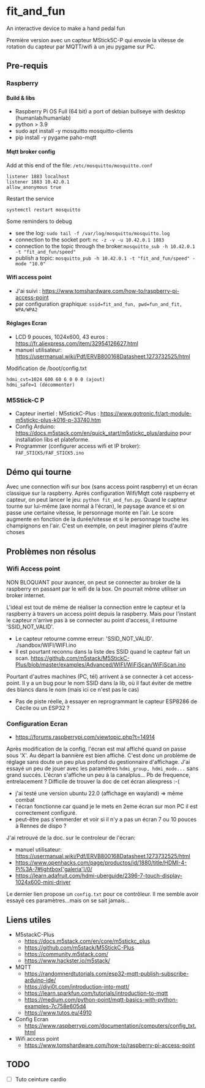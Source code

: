 # fit_and_fun

An interactive device to make a hand pedal fun

Première version avec un capteur MStick5C-P qui envoie la vitesse de rotation du capteur par MQTT/wifi à un jeu pygame
sur PC.

## Pre-requis

### Raspberry

#### Build & libs

* Raspberry Pi OS Full (64 bit) a port of debian bullseye with desktop (humanlab/humanlab)
* python > 3.9
* sudo apt install -y mosquitto  mosquitto-clients
* pip install -y pygame paho-mqtt

#### Mqtt broker config

Add at this end of the file: `/etc/mosquitto/mosquitto.conf`
```
listener 1883 localhost 
listener 1883 10.42.0.1
allow_anonymous true
```

Restart the service
```
systemctl restart mosquitto
```

Some reminders to debug

* see the log: `sudo tail -f /var/log/mosquitto/mosquitto.log`
* connection to the socket port: `nc -z -v -u 10.42.0.1 1883`
* connection to the topic through the broker:`mosquitto_sub -h 10.42.0.1 -t "fit_and_fun/speed"`
* publish a topic: `mosquitto_pub -h 10.42.0.1 -t "fit_and_fun/speed" -mode "10.0"`

#### Wifi access point

* J'ai suivi : https://www.tomshardware.com/how-to/raspberry-pi-access-point
* par configuration graphique: `ssid=fit_and_fun, pwd=fun_and_fit, WPA/WPA2`

#### Réglages Ecran

* LCD 9 pouces, 1024x600, 43 euros : https://fr.aliexpress.com/item/32954126627.html
* manuel utilisateur: https://usermanual.wiki/Pdf/ERVB800168Datasheet.1273732525/html

Modification de /boot/config.txt
```
hdmi_cvt=1024 600 60 6 0 0 0 (ajout)
hdmi_safe=1 (décommenter)
```

### M5Stick-C P

* Capteur inertiel : M5stickC-Plus : https://www.gotronic.fr/art-module-m5stickc-plus-k016-p-33740.htm
* Config Arduino: https://docs.m5stack.com/en/quick_start/m5stickc_plus/arduino pour installation libs et plateforme.
* Programmer (configurer access wifi et IP broker): `FAF_STICK5/FAF_STICK5.ino`

## Démo qui tourne

Avec une connection wifi sur box (sans access point raspberry) et un écran classique sur la raspberry. Après configuration Wifi/Mqtt coté raspberry et capteur, on peut lancer le jeu: `python fit_and_fun.py`.
Quand le capteur tourne sur lui-même (axe normal à l'écran), le paysage avance et si on passe une certaine vitesse, le personnage monte en l'air. Le score augmente en fonction de la durée/vitesse et si le personnage touche les champignons en l'air. C'est un exemple, on peut imaginer pleins d'autre choses

## Problèmes non résolus

### Wifi Access point

NON BLOQUANT pour avancer, on peut se connecter au broker de la raspberry en passant par le wifi de la box. On pourrait même utiliser un broker internet.

L'idéal est tout de même de réaliser la connection entre le capteur et la raspberry à travers un access point depuis la raspberry. Mais pour l'instant le capteur n'arrive pas à se connecter au point d'access, il retourne 'SSID_NOT_VALID'.

* Le capteur retourne comme erreur: 'SSID_NOT_VALID'. ./sandbox/WIFI/WIFI.ino
* Il est pourtant reconnu dans la liste des SSID quand le capteur fait un scan. https://github.com/m5stack/M5StickC-Plus/blob/master/examples/Advanced/WIFI/WiFiScan/WiFiScan.ino

Pourtant d'autres machines (PC, tél) arrivent à se connecter à cet access-point. Il y a un bug pour le nom SSID dans la lib, où il faut éviter de mettre des blancs dans le nom (mais ici ce n'est pas le cas)

* Pas de piste réelle, à essayer en reprogrammant le capteur ESP8286 de Cécile ou un ESP32 ?

### Configuration Ecran

* https://forums.raspberrypi.com/viewtopic.php?t=14914

Après modification de la config, l'écran est mal affiché quand on passe sous 'X'. Au départ la bannière est bien affiché. C'est donc un problème de réglage sans doute un peu plus profond du gestionnaire d'affichage. J'ai essayé un peu de jouer avec les paramètres `hdmi_group, hdmi_mode...` sans grand succés. L'écran s'affiche un peu à la canalplus... Pb de frequence, entrelacement ? Difficile de trouver la doc de cet écran aliexpress :-(

* j'ai testé une version ubuntu 22.0 (affichage en wayland) => même combat
* l'écran fonctionne car quand je le mets en 2eme écran sur mon PC il est correctement configuré.
* peut-être pas s'emmerder et voir si il n'y a pas un écran 7 ou 10 pouces à Rennes de dispo ?

J'ai retrouvé de la doc. sur le controleur de l'écran:

* manuel utilisateur: https://usermanual.wiki/Pdf/ERVB800168Datasheet.1273732525/html
* https://www.openhacks.com/page/productos/id/1880/title/HDMI-4-Pi%3A-7#lightbox['galeria']/0/
* https://learn.adafruit.com/hdmi-uberguide/2396-7-touch-display-1024x600-mini-driver

Le dernier lien propose un `config.txt` pour ce contrôleur. Il me semble avoir essayé ces paramètres...mais on se sait jamais...

## Liens utiles

* M5stackC-Plus
  * https://docs.m5stack.com/en/core/m5stickc_plus
  * https://github.com/m5stack/M5StickC-Plus
  * https://community.m5stack.com/
  * https://www.hackster.io/m5stack/
* MQTT
  * https://randomnerdtutorials.com/esp32-mqtt-publish-subscribe-arduino-ide/
  * https://diyi0t.com/introduction-into-mqtt/
  * https://learn.sparkfun.com/tutorials/introduction-to-mqtt
  * https://medium.com/python-point/mqtt-basics-with-python-examples-7c758e605d4
  * https://www.tutos.eu/4910
* Config Ecran
  * https://www.raspberrypi.com/documentation/computers/config_txt.html
* Wifi access point
  * https://www.tomshardware.com/how-to/raspberry-pi-access-point

## TODO

* [ ] Tuto ceinture cardio
